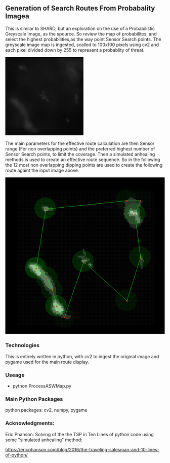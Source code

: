 ## Generation of Search Routes From  Probabality Imagea

This is similar to SHARD, but an exploration on the use of a Probabilistic Greyscale Image, as the spource. So review the map of probabilites, and select the highest probabilities,as the way point Sensor Search points. The greyscale image map is ingested, scalled to 100x100 pixels using cv2 and each pixel divided down by 255 to represent a probablity of threat.    

![picture alt](https://github.com/JulesVerny/ProbASWRoute/blob/main/data/ASW1.png "Raw Image Pic")


The main parameters for the effective route calculation are then Sensor range (For non overlapping points) and the preferred highest number of Sensor Search points, to limit the coverage. Then a simulated anhealing methods is used to create an effective route sequence. So in the following the 12 most non overlapping dipping points are used to create the following route againt the input image above.  

![picture alt](https://github.com/JulesVerny/ProbASWRoute/blob/main/CalcRoute.PNG "Route Pic")


### Technologies  ###

This is entirely written in python, with cv2 to ingest the original image and  pygame used for the main route display.
  
### Useage ###

  * python ProcessASWMap.py     
 
### Main Python Packages  ###
 
python packages: cv2, numpy, pygame

### Acknowledgments: ###
Eric Phanson: Solving of the the TSP in Ten Lines of python code using some "simulated anhealing" method:

https://ericphanson.com/blog/2016/the-traveling-salesman-and-10-lines-of-python/
